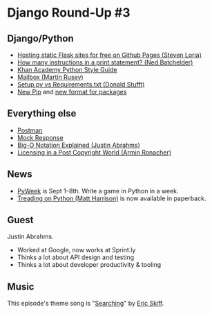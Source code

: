 # Django Round-Up #3

## Django/Python

* [Hosting static Flask sites for free on Github Pages (Steven Loria)](http://www.stevenloria.com/hosting-static-flask-sites-for-free-on-github-pages/)
* [How many instructions in a print statement? (Ned Batchelder)](http://nedbatchelder.com/blog/201307/how_many_instructions_in_a_print_statement.html)
* [Khan Academy Python Style Guide](https://sites.google.com/a/khanacademy.org/forge/for-developers/styleguide/python)
* [Mailbox (Martin Rusev)](https://github.com/martinrusev/mailbox)
* [Setup.py vs Requirements.txt (Donald Stufft)](https://caremad.io/blog/setup-vs-requirements/)
* [New Pip](http://www.pip-installer.org/en/latest/news.html) and [new format for packages](https://pypi.python.org/pypi/wheel)

## Everything else

* [Postman](http://www.getpostman.com/)
* [Mock Response](http://mock.isssues.com/)
* [Big-O Notation Explained (Justin Abrahms)](http://justin.abrah.ms/computer-science/big-o-notation-explained.html)
* [Licensing in a Post Copyright World (Armin Ronacher)](http://lucumr.pocoo.org/2013/7/23/licensing/)

## News

* [PyWeek](http://pyweek.org/) is Sept 1–8th. Write a game in Python in a week.
* [Treading on Python (Matt Harrison)](http://www.amazon.com/Treading-Python-Volume-Foundations/dp/1475266413/ref=sr_1_1_bnp_1_pap?ie=UTF8&qid=1374769087&sr=8-1&keywords=treading+on+python) is now available in paperback.

## Guest

Justin Abrahms.

- Worked at Google, now works at Sprint.ly
- Thinks a lot about API design and testing
- Thinks a lot about developer productivity & tooling

## Music

This episode's theme song is "[Searching](http://freemusicarchive.org/music/Eric_Skiff/Resistor_Anthems/eric_skiff_-_06_-_searching)" by [Eric Skiff](http://freemusicarchive.org/music/Eric_Skiff/).
